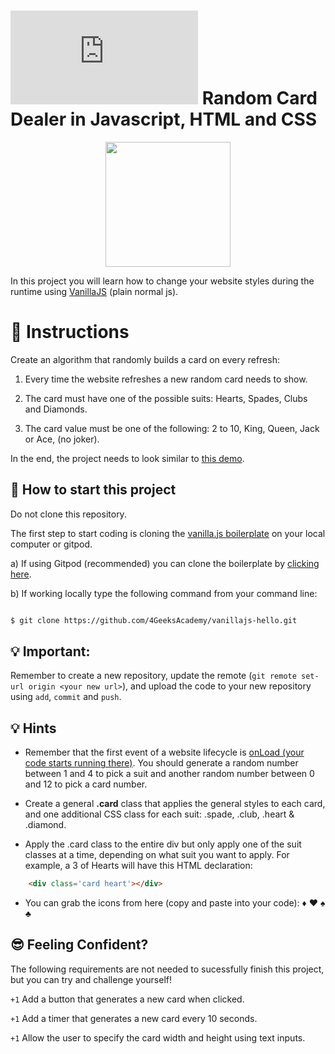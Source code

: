 # ![alt text](https://assets.breatheco.de/apis/img/images.php?blob&random&cat=icon&tags=breathecode,32)  Random Card Dealer in Javascript, HTML and CSS

<p align="center">
<img height="200px" src="https://github.com/breatheco-de/exercise-random-card/blob/master/preview.gif?raw=true" />
</p>

In this project you will learn how to change your website styles during the runtime using [VanillaJS](https://stackoverflow.com/questions/20435653/what-is-vanillajs) (plain normal js).

# 📝 Instructions

Create an algorithm that randomly builds a card on every refresh:

1. Every time the website refreshes a new random card needs to show.

2. The card must have one of the possible suits: Hearts, Spades, Clubs and Diamonds.

3. The card value must be one of the following: 2 to 10, King, Queen, Jack or Ace, (no joker).

In the end, the project needs to look similar to [this demo](https://github.com/breatheco-de/exercise-random-card/blob/master/preview.gif?raw=true).

## 🌱  How to start this project

 Do not clone this repository.

The first step to start coding is cloning the [vanilla.js boilerplate](https://github.com/4GeeksAcademy/vanillajs-hello.git) on your local computer or gitpod.

a) If using Gitpod (recommended) you can clone the boilerplate by [clicking here](https://github.com/4GeeksAcademy/vanillajs-hello.git).

b) If working locally type the following command from your command line:

```sh

$ git clone https://github.com/4GeeksAcademy/vanillajs-hello.git

```

## 💡 Important: 

Remember to create a new repository, update the remote (`git remote set-url origin <your new url>`), and upload the code to your new repository using `add`, `commit` and `push`.

## 💡 Hints

- Remember that the first event of a website lifecycle is [onLoad (your code starts running there)](https://www.w3schools.com/jsref/event_onload.asp). You should generate a random number between 1 and 4 to pick a suit and another random number between 0 and 12 to pick a card number.

- Create a general **.card** class that applies the general styles to each card, and one additional CSS class for each suit: .spade, .club, .heart & .diamond.

- Apply the .card class to the entire div but only apply one of the suit classes at a time, depending on what suit you want to apply. For example, a 3 of Hearts will have this HTML declaration:

```html
    <div class='card heart'></div>
```

- You can grab the icons from here (copy and paste into your code): ♦ ♥ ♠ ♣

## 😎 Feeling Confident?

The following requirements are not needed to sucessfully finish this project, but you can try and challenge yourself!

`+1` Add a button that generates a new card when clicked. 

`+1` Add a timer that generates a new card every 10 seconds.   

`+1` Allow the user to specify the card width and height using text inputs.   
